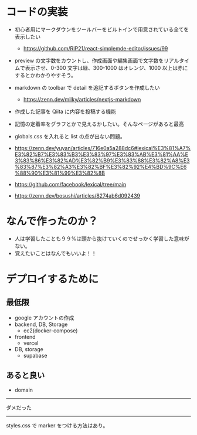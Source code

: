 # コードの実装

- 初心者用にマークダウンをツールバーをビルトインで用意されている全てを表示したい
  - https://github.com/RIP21/react-simplemde-editor/issues/99
- preview の文字数をカウントし、作成画面や編集画面で文字数をリアルタイムで表示させ、0-300 文字は緑、300-1000 はオレンジ、1000 以上は赤にするとかわかりやすそう。
- markdown の toolbar で detail を追記するボタンを作成したい
  - https://zenn.dev/milky/articles/nextjs-markdown
- 作成した記事を Qiita に内容を投稿する機能
- 記憶の定着率をグラフとかで見えるかしたい。そんなページがあると最高
- globals.css を入れると list の点が出ない問題。

- https://zenn.dev/yuyan/articles/716e0a5a288dc6#lexical%E3%81%A7%E3%82%B7%E3%83%B3%E3%83%97%E3%83%AB%E3%81%AA%E3%83%86%E3%82%AD%E3%82%B9%E3%83%88%E3%82%A8%E3%83%87%E3%82%A3%E3%82%BF%E3%82%92%E4%BD%9C%E6%88%90%E3%81%99%E3%82%8B
- https://github.com/facebook/lexical/tree/main
- https://zenn.dev/bosushi/articles/8274ab6d092439

# なんで作ったのか？

- 人は学習したことも９９%は頭から抜けていくのでせっかく学習した意味がない。
- 覚えたいことはなんでもいいよ！！

# デプロイするために

## 最低限

- google アカウントの作成
- backend, DB, Storage
  - ec2(docker-compose)
- frontend
  - vercel
- DB, storage
  - supabase

## あると良い

- domain

---

ダメだった

<div className="App" style={{ all: "unset" }}>

---

styles.css で marker をつける方法はあり。
